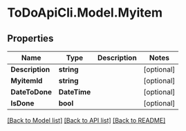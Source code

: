 # ToDoApiCli.Model.Myitem

## Properties

Name | Type | Description | Notes
------------ | ------------- | ------------- | -------------
**Description** | **string** |  | [optional] 
**MyitemId** | **string** |  | [optional] 
**DateToDone** | **DateTime** |  | [optional] 
**IsDone** | **bool** |  | [optional] 

[[Back to Model list]](../README.md#documentation-for-models) [[Back to API list]](../README.md#documentation-for-api-endpoints) [[Back to README]](../README.md)

